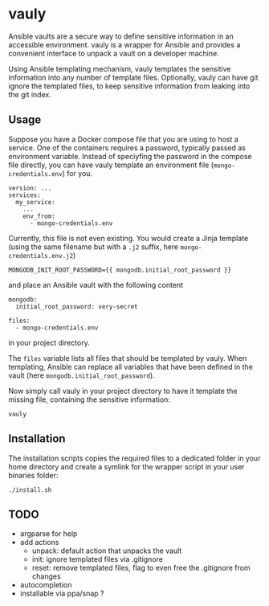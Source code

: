 # vauly

Ansible vaults are a secure way to define sensitive information in an accessible environment.
vauly is a wrapper for Ansible and provides a convenient interface to unpack a vault on a developer machine.

Using Ansible templating mechanism, vauly templates the sensitive information into any number of template files.
Optionally, vauly can have git ignore the templated files, to keep sensitive information from leaking into the git index.

## Usage

Suppose you have a Docker compose file that you are using to host a service.
One of the containers requires a password, typically passed as environment variable.
Instead of speciyfing the password in the compose file directly, you can have vauly template an environment file (`mongo-credentials.env`) for you.

    version: ...
    services:
      my_service:
        ...
        env_from:
          - mongo-credentials.env

Currently, this file is not even existing.
You would create a Jinja template (using the same filename but with a `.j2` suffix, here `mongo-credentials.env.j2`)

    MONGODB_INIT_ROOT_PASSWORD={{ mongodb.initial_root_password }}

and place an Ansible vault with the following content

    mongodb:
      initial_root_password: very-secret
    
    files:
      - mongo-credentials.env

in your project directory.

The `files` variable lists all files that should be templated by vauly.
When templating, Ansible can replace all variables that have been defined in the vault (here `mongodb.initial_root_password`).

Now simply call vauly in your project directory to have it template the missing file, containing the sensitive information:

    vauly

## Installation

The installation scripts copies the required files to a dedicated folder in your home directory and create a symlink for the wrapper script in your user binaries folder:

    ./install.sh

## TODO

* argparse for help
* add actions
  * unpack: default action that unpacks the vault
  * init: ignore templated files via .gitignore
  * reset: remove templated files, flag to even free the .gitignore from changes
* autocompletion
* installable via ppa/snap ?
